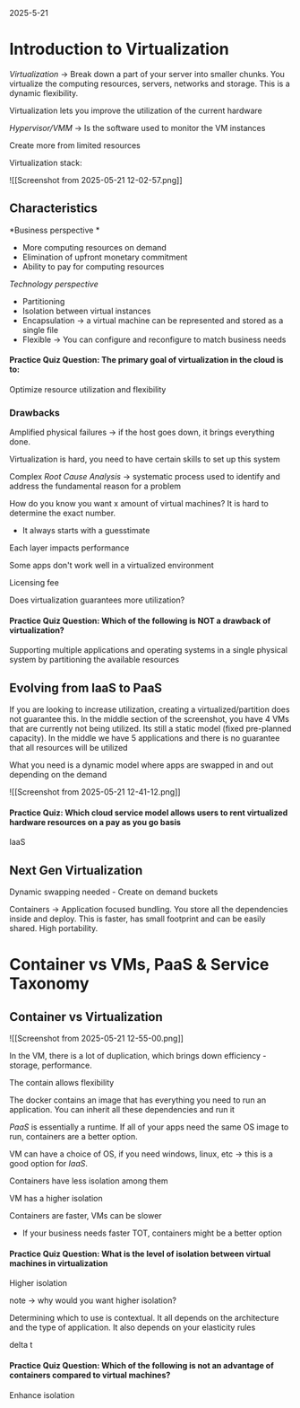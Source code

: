 2025-5-21
# Introduction to Virtualization

*Virtualization* -> Break down a part of your server into smaller chunks. You virtualize the computing resources, servers, networks and storage. This is a dynamic flexibility.

Virtualization lets you improve the utilization of the current hardware

*Hypervisor/VMM* -> Is the software used to monitor the VM instances

Create more from limited resources

Virtualization stack:

![[Screenshot from 2025-05-21 12-02-57.png]]

## Characteristics
*Business perspective *
- More computing resources on demand
- Elimination of upfront monetary commitment
- Ability to pay for computing resources

*Technology perspective*
- Partitioning
- Isolation between virtual instances
- Encapsulation -> a virtual machine can be represented and stored as a single file 
- Flexible -> You can configure and reconfigure to match business needs


#### Practice Quiz Question: The primary goal of virtualization in the cloud is to:
Optimize resource utilization and flexibility

### Drawbacks

Amplified physical failures -> if the host goes down, it brings everything done.

Virtualization is hard, you need to have certain skills to set up this system

Complex *Root Cause Analysis* -> systematic process used to identify and address the fundamental reason for a problem 

How do you know you want x amount of virtual machines? It is hard to determine the exact number.
- It always starts with a guesstimate

Each layer impacts performance 

Some apps don't work well in a virtualized environment 

Licensing fee

Does virtualization guarantees more utilization?

#### Practice Quiz Question: Which of the following is NOT a drawback of virtualization?

Supporting multiple applications and operating systems in a single physical system by partitioning the available resources

## Evolving from IaaS to PaaS

If you are looking to increase utilization, creating a virtualized/partition does not guarantee this. In the middle section of the screenshot, you have 4 VMs that are currently not being utilized. Its still a static model (fixed pre-planned capacity). In the middle we have 5 applications and there is no guarantee that all resources will be utilized

What you need is a dynamic model where apps are swapped in and out depending on the demand

![[Screenshot from 2025-05-21 12-41-12.png]]

#### Practice Quiz: Which cloud service model allows users to rent virtualized hardware resources on a pay as you go basis
IaaS

## Next Gen Virtualization

Dynamic swapping needed - Create on demand buckets

Containers -> Application focused bundling. You store all the dependencies inside and deploy. This is faster, has small footprint and can be easily shared. High portability.

# Container vs VMs, PaaS & Service Taxonomy 

## Container vs Virtualization

![[Screenshot from 2025-05-21 12-55-00.png]]


In the VM, there is a lot of duplication, which brings down efficiency - storage, performance.

The contain allows flexibility 

The docker contains an image that has everything you need to run an application. You can inherit all these dependencies and run it 

*PaaS* is essentially a runtime. If all of your apps need the same OS image to run, containers are a better option.

VM can have a choice of OS, if you need windows, linux, etc -> this is a good option for *IaaS*. 

Containers have less isolation among them

VM has a higher isolation

Containers are faster, VMs can be slower 
- If your business needs faster TOT, containers might be a better option

#### Practice Quiz Question: What is the level of isolation between virtual machines in virtualization

Higher isolation

note -> why would you want higher isolation?


Determining which to use is contextual. It all depends on the architecture and the type of application. It also depends on your elasticity rules 

delta t

#### Practice Quiz Question: Which of the following is not an advantage of containers compared to virtual machines?
Enhance isolation

